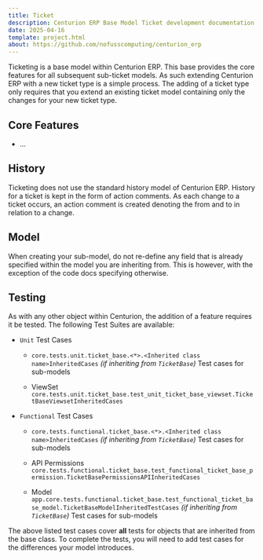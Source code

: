 ```yaml
---
title: Ticket
description: Centurion ERP Base Model Ticket development documentation
date: 2025-04-16
template: project.html
about: https://github.com/nofusscomputing/centurion_erp
---
```


Ticketing is a base model within Centurion ERP. This base provides the core features for all subsequent sub-ticket models. As such extending Centurion ERP with a new ticket type is a simple process. The adding of a ticket type only requires that you extend an existing ticket model containing only the changes for your new ticket type.


## Core Features

- ...


## History

Ticketing does not use the standard history model of Centurion ERP. History for a ticket is kept in the form of action comments. As each change to a ticket occurs, an action comment is created denoting the from and to in relation to a change.


## Model

When creating your sub-model, do not re-define any field that is already specified within the model you are inheriting from. This is however, with the exception of the code docs specifying otherwise.


## Testing

As with any other object within Centurion, the addition of a feature requires it be tested. The following Test Suites are available:

- `Unit` Test Cases

    - `core.tests.unit.ticket_base.<*>.<Inherited class name>InheritedCases` _(if inheriting from `TicketBase`)_ Test cases for sub-models

    - ViewSet `core.tests.unit.ticket_base.test_unit_ticket_base_viewset.TicketBaseViewsetInheritedCases`

- `Functional` Test Cases

    - `core.tests.functional.ticket_base.<*>.<Inherited class name>InheritedCases` _(if inheriting from `TicketBase`)_ Test cases for sub-models

    - API Permissions `core.tests.functional.ticket_base.test_functional_ticket_base_permission.TicketBasePermissionsAPIInheritedCases`

    - Model `app.core.tests.functional.ticket_base.test_functional_ticket_base_model.TicketBaseModelInheritedTestCases` _(if inheriting from `TicketBase`)_ Test cases for sub-models

The above listed test cases cover **all** tests for objects that are inherited from the base class. To complete the tests, you will need to add test cases for the differences your model introduces.

